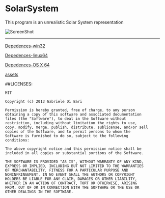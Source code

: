 SolarSystem
===========

  This program is an unrealistic Solar System representation  
  
  ![ScreenShot](https://raw.github.com/Gabriele91/SolarSystem/master/Readme.png?raw=true)

---

 [Depedences-win32](https://dl.dropboxusercontent.com/u/26656895/SolarSystem/dependences-win32.zip)
 
 [Depedences-linux64](https://dl.dropboxusercontent.com/u/26656895/Easy2D/dependences-linux64.zip)
 
 [Depedences-OS X 64](https://dl.dropboxusercontent.com/u/26656895/Easy2D/dependences-osx64.zip)
 
 [assets](https://dl.dropboxusercontent.com/u/26656895/SolarSystem/SolarSystem.zip)

##LICENSES:

    MIT
    
    Copyright (c) 2013 Gabriele Di Bari
    
    Permission is hereby granted, free of charge, to any person
    obtaining a copy of this software and associated documentation
    files (the "Software"), to deal in the Software without
    restriction, including without limitation the rights to use,
    copy, modify, merge, publish, distribute, sublicense, and/or sell
    copies of the Software, and to permit persons to whom the
    Software is furnished to do so, subject to the following
    conditions:
    
    The above copyright notice and this permission notice shall be
    included in all copies or substantial portions of the Software.
    
    THE SOFTWARE IS PROVIDED "AS IS", WITHOUT WARRANTY OF ANY KIND,
    EXPRESS OR IMPLIED, INCLUDING BUT NOT LIMITED TO THE WARRANTIES
    OF MERCHANTABILITY, FITNESS FOR A PARTICULAR PURPOSE AND
    NONINFRINGEMENT. IN NO EVENT SHALL THE AUTHORS OR COPYRIGHT
    HOLDERS BE LIABLE FOR ANY CLAIM, DAMAGES OR OTHER LIABILITY,
    WHETHER IN AN ACTION OF CONTRACT, TORT OR OTHERWISE, ARISING
    FROM, OUT OF OR IN CONNECTION WITH THE SOFTWARE OR THE USE OR
    OTHER DEALINGS IN THE SOFTWARE.
